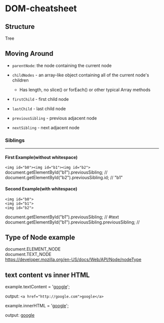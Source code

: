 # DOM-cheatsheet

## Structure  
Tree

## Moving Around

- `parentNode`: the node containing the current node

- `childNodes` - an array-like object containing all of the current node's children
  - Has length, no slice() or forEach() or other typical Array methods
- `firstChild` - first child node
- `lastChild` - last child node
- `previousSibling` - previous adjacent node 
- `nextSibling` - next adjacent node

### Siblings
---
#### First Example(without whitespace)
`<img id="b0"><img id="b1"><img id="b2">`   
document.getElementById("b1").previousSibling;    // <img id="b0">    
document.getElementById("b2").previousSibling.id; // "b1"   

#### Second Example(with whitespace)
```
<img id="b0">  
<img id="b1">  
<img id="b2">
```
document.getElementById("b1").previousSibling;                 // #text  
document.getElementById("b1").previousSibling.previousSibling; // <img id="b0">  


## Type of Node example

document.ELEMENT_NODE  
document.TEXT_NODE  
https://developer.mozilla.org/en-US/docs/Web/API/Node/nodeType  

## text content vs inner HTML

example.textContent = '<a href="https://google.com">google</a>';

output: `<a href="http://google.com">google</a>`

example.innerHTML = '<a href="https://google.com">google</a>';

output: <a href="http://google.com">google</a>

